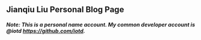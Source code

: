 ## Jianqiu Liu Personal Blog Page

##### Note: This is a personal name account. My common developer account is @iotd **https://github.com/iotd**.

